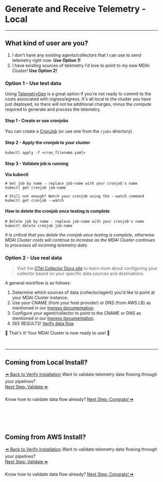 # Generate and Receive Telemetry - Local
----

## What kind of user are you?

1. I don't have any existing agents/collectors that I can use to send telemetry right now. **Use Option 1!**
2. I have existing sources of telemetry I'd love to point to my new MDAI Cluster! **Use Option 2!**

### Option 1 - Use test data

Using [TelemetryGen](https://github.com/open-telemetry/opentelemetry-collector-contrib/tree/main/cmd/telemetrygen) is a great option if you're not ready to commit to the costs associated with ingress/egress. It's all local to the cluster you have just deployed, so there will not be additional charges, minus the compute required to generate and process the telemetry.


#### Step 1 - Create or use cronjobs
You can create a [CronJob](https://kubernetes.io/docs/tasks/job/automated-tasks-with-cron-jobs/) (or use one from the `/jobs` directory).

#### Step 2 - Apply the cronjob to your cluster
```shell
kubectl apply -f <cron_filename.yaml>
```

#### Step 3 - Validate job is running

**Via kubectl**

```shell
# Get job by name - replace job-name with your cronjob's name
kubectl get cronjob job-name

# Still not enough? Watch your cronjob using the --watch command
kubectl get cronjob --watch
```

#### How to delete the cronjob once testing is complete

```shell
# Delete job by name - replace job-name with your cronjob's name
kubectl delete cronjob job-name
```
<div class="warning">
  <em>It is critical that you delete the cronjob once testing is complete, otherwise MDAI Cluster costs will continue to increase as the MDAI Cluster continues to processes all incoming telemetry data.</em>
</div>

### Option 2 - Use real data

>Visit the [OTel Collector Docs site](https://opentelemetry.io/docs/collector/configuration/) to learn more about configuring your collector based on your specific data sources and destinations.

A general workflow is as follows:

1. Determine which sources of data (collector/agent) you'd like to point at your MDAI Cluster instance.
2. Use your CNAME (from your host provider) or DNS (from AWS LB) as mentioned in our [Ingress documentation](./ingress.md).
3. Configure your agent/collector to point to the CNAME or DNS as mentioned in our [Ingress documentation](./ingress.md).
4. SEE RESULTS! [Verify data flow](./verify.md)

🎉 That's it! Your MDAI Cluster is now ready to use! 🎉

<br />

----

## Coming from Local Install?

<span class="left" style="width: 50%">
  <a href="./local/verify.md">⏪ Back to Verify Installation</a>
</span>
<span class="right" style="width: 50%">
  <span>Want to validate telemetry data flowing through your pipelines?</span>
  <br />
  <a href="./local/validate.md">Next Step: Validate ⏩</a>
  <br />
  <br />
  <span>Know how to validate data flow already?</span>
  <a href="congrats.md">Next Step: Congrats! ⏩</a>
</span>

<br />
<br />
<br />
<br />
<br />

## Coming from AWS Install?

<div>
  <span class="left" style="width: 50%">
    <a href="./aws/verify.md">⏪ Back to Verify Installation</a>
  </span>
  <span class="right" style="width: 50%">
    <span>Want to validate telemetry data flowing through your pipelines?</span>
    <br />
    <a href="./aws/validate.md">Next Step: Validate ⏩</a>
    <br />
    <br />
    <span>Know how to validate data flow already?</span>
    <a href="congrats.md">Next Step: Congrats! ⏩</a>
  </span>
</div>
